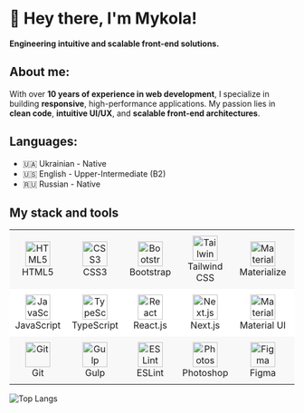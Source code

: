 <h1> 👋 Hey there, I'm Mykola! </h1>
<strong>Engineering intuitive and scalable front-end solutions.</strong>

<h2>About me:</h2>
<p>With over <strong>10 years of experience in web development</strong>, I specialize in building <strong>responsive</strong>, high-performance applications. My passion lies in <strong>clean code</strong>, <strong>intuitive UI/UX</strong>, and <strong>scalable front-end architectures</strong>. </p>
<h2>Languages:</h2>
<ul>
	<li>🇺🇦 Ukrainian - Native</li>
	<li>🇺🇸 English - Upper-Intermediate (B2)</li>
	<li>🇷🇺 Russian - Native</li>
</ul>
<h2>My stack and tools</h2>
<table align="center" style="border-collapse: collapse; width: 100%;">
  <tr style="background-color: #f8f8f8; margin: 0; padding: 0;">
    <td align="center" style="padding: 10px; width: 16.66%;">
      <img src="https://cdn.jsdelivr.net/gh/devicons/devicon@latest/icons/html5/html5-original.svg" alt="HTML5" width="44" height="44"/>
      <br>HTML5
    </td>
    <td align="center" style="padding: 10px; width: 16.66%;">
      <img src="https://cdn.jsdelivr.net/gh/devicons/devicon@latest/icons/css3/css3-original.svg" alt="CSS3" width="44" height="44"/>
      <br>CSS3
    </td>
    <td align="center" style="padding: 10px; width: 16.66%;">
      <img src="https://cdn.jsdelivr.net/gh/devicons/devicon@latest/icons/bootstrap/bootstrap-original.svg" alt="Bootstrap" width="44" height="44"/>
      <br>Bootstrap
    </td>
    <td align="center" style="padding: 10px; width: 16.66%;">
      <img src="https://cdn.jsdelivr.net/gh/devicons/devicon@latest/icons/tailwindcss/tailwindcss-original.svg" alt="Tailwind CSS" width="44" height="44"/>
      <br>Tailwind CSS
    </td>
   	<td align="center" style="padding: 10px; width: 16.66%;">
      <img src="https://cdn.jsdelivr.net/gh/devicons/devicon@latest/icons/materializecss/materializecss-original.svg" alt="Materialize" width="44" height="44"/>
      <br>Materialize
    </td>
		<td align="center" style="padding: 10px; width: 16.66%;">
      <img src="https://cdn.jsdelivr.net/gh/devicons/devicon@latest/icons/jquery/jquery-original.svg" alt="jQuery" width="44" height="44"/>
      <br>jQuery
    </td>
  </tr>
  <tr style="background-color: #ffffff;">    
    <td align="center" style="padding: 10px; width: 16.66%;">
      <img src="https://cdn.jsdelivr.net/gh/devicons/devicon@latest/icons/javascript/javascript-original.svg" alt="JavaScript" width="44" height="44"/>
      <br>JavaScript
    </td>
   	<td align="center" style="padding: 10px; width: 16.66%;">
      <img src="https://cdn.jsdelivr.net/gh/devicons/devicon@latest/icons/typescript/typescript-original.svg" alt="TypeScript" width="44" height="44"/>
      <br>TypeScript
    </td>
    <td align="center" style="padding: 10px; width: 16.66%;">
      <img src="https://cdn.jsdelivr.net/gh/devicons/devicon@latest/icons/react/react-original.svg" alt="React" width="44" height="44"/>
      <br>React.js
    </td>
    <td align="center" style="padding: 10px; width: 16.66%;">
      <img src="https://cdn.jsdelivr.net/gh/devicons/devicon@latest/icons/nextjs/nextjs-original.svg" alt="Next.js" width="44" height="44"/>
      <br>Next.js
    </td>
		<td align="center" style="padding: 10px; width: 16.66%;">
      <img src="https://cdn.jsdelivr.net/gh/devicons/devicon@latest/icons/materialui/materialui-original.svg" alt="Material UI" width="44" height="44"/>
      <br>Material UI
    </td>
    <td align="center" style="padding: 10px; width: 16.66%;">
      <img src="https://cdn.jsdelivr.net/gh/devicons/devicon@latest/icons/docker/docker-original.svg" alt="Docker" width="44" height="44"/>
      <br>Docker
    </td>
  </tr>
  <tr style="background-color: #f8f8f8;">    
    <td align="center" style="padding: 10px; width: 16.66%;">
      <img src="https://cdn.jsdelivr.net/gh/devicons/devicon@latest/icons/git/git-original.svg" alt="Git" width="44" height="44"/>
      <br>Git
    </td>
    <td align="center" style="padding: 10px; width: 16.66%;">
      <img src="https://cdn.jsdelivr.net/gh/devicons/devicon@latest/icons/gulp/gulp-plain.svg" alt="Gulp" width="44" height="44"/>
      <br>Gulp
    </td>
    <td align="center" style="padding: 10px; width: 16.66%;">
      <img src="https://cdn.jsdelivr.net/gh/devicons/devicon@latest/icons/eslint/eslint-original.svg" alt="ESLint" width="44" height="44"/>
      <br>ESLint
    </td>
		<td align="center" style="padding: 10px; width: 16.66%;">
      <img src="https://cdn.jsdelivr.net/gh/devicons/devicon@latest/icons/photoshop/photoshop-original.svg" alt="Photoshop" width="44" height="44"/>
      <br>Photoshop
    </td>
    <td align="center" style="padding: 10px; width: 16.66%;">
      <img src="https://cdn.jsdelivr.net/gh/devicons/devicon@latest/icons/figma/figma-original.svg" alt="Figma" width="44" height="44"/>
      <br>Figma
    </td>
    <td align="center" style="padding: 10px; width: 16.66%;">
      <img src="https://cdn.jsdelivr.net/gh/devicons/devicon@latest/icons/sketch/sketch-original.svg" alt="Sketch" width="44" height="44"/>
      <br>Sketch
    </td>
  </tr>
</table>

![Top Langs](https://github-readme-stats.vercel.app/api/top-langs/?username=mmazitov&layout=compact)






